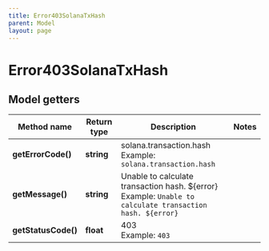 ```yaml
---
title: Error403SolanaTxHash
parent: Model
layout: page
---
```


# Error403SolanaTxHash

## Model getters

Method name | Return type | Description | Notes
------------ | ------------- | ------------- | -------------
**getErrorCode()** | **string** | solana.transaction.hash <br>Example: `solana.transaction.hash` |
**getMessage()** | **string** | Unable to calculate transaction hash. ${error} <br>Example: `Unable to calculate transaction hash. ${error}` |
**getStatusCode()** | **float** | 403 <br>Example: `403` |

